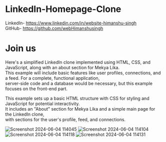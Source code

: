 # LinkedIn-Homepage-Clone

LinkedIn- https://www.linkedin.com/in/website-himanshu-singh<br>
GitHub- https://github.com/webHimanshusingh <br>

<h1>Join us</h1>

Here's a simplified LinkedIn clone implemented using HTML, CSS, and JavaScript, along with an about section for Mekya Lika.<br> 
This example will include basic features like user profiles, connections, and a feed. For a complete, functional application,<br>
server-side code and a database would be necessary, but this example focuses on the front-end part.<br>


This example sets up a basic HTML structure with CSS for styling and JavaScript for potential interactivity.<br>
It includes an "About" section for Mekya Lika and a simple main page for the LinkedIn clone, <br>
with sections for the user's profile, feed, and connections.<br>

![Screenshot 2024-06-04 114045](https://github.com/webHimanshusingh/LinkedIn-Homepage-Clone/assets/170223793/78fffa1a-c55b-4a98-8b95-8d33fd22d7cd)
![Screenshot 2024-06-04 114104](https://github.com/webHimanshusingh/LinkedIn-Homepage-Clone/assets/170223793/89e26353-465a-44f7-a28a-c0c35a019b97)
![Screenshot 2024-06-04 114118](https://github.com/webHimanshusingh/LinkedIn-Homepage-Clone/assets/170223793/41bd2f16-55fd-4c87-ae50-11429da429f8)
![Screenshot 2024-06-04 114131](https://github.com/webHimanshusingh/LinkedIn-Homepage-Clone/assets/170223793/e40e1926-e197-4d7d-8559-4f54ffee0762)



